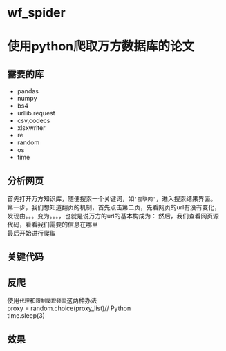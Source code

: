 # wf_spider
使用python爬取万方数据库的论文
====
需要的库
------
* pandas 
* numpy
* bs4
* urllib.request
* csv,codecs
* xlsxwriter
* re
* random
* os
* time

分析网页
-------
首先打开万方知识库，随便搜索一个关键词，如`'互联网'`，进入搜索结果界面。  
第一步，我们想知道翻页的机制，首先点击第二页，先看网页的url有没有变化，发现由。。。变为。。。，也就是说万方的url的基本构成为：
然后，我们查看网页源代码，看看我们需要的信息在哪里  
最后开始进行爬取

关键代码
--------
反爬
--------
使用`代理`和`限制爬取频率`这两种办法    
proxy = random.choice(proxy_list)// Python  
time.sleep(3)

效果
--------
